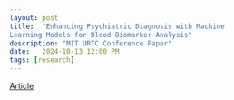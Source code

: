```yaml
---
layout: post
title:  "Enhancing Psychiatric Diagnosis with Machine
Learning Models for Blood Biomarker Analysis"
description: "MIT URTC Conference Paper" 
date:   2024-10-13 12:00 PM
tags: [research]
---
```

[Article](https://www.khoury.northeastern.edu/the-solution-to-mental-disorder-misdiagnosis-may-lie-in-machine-learning/)